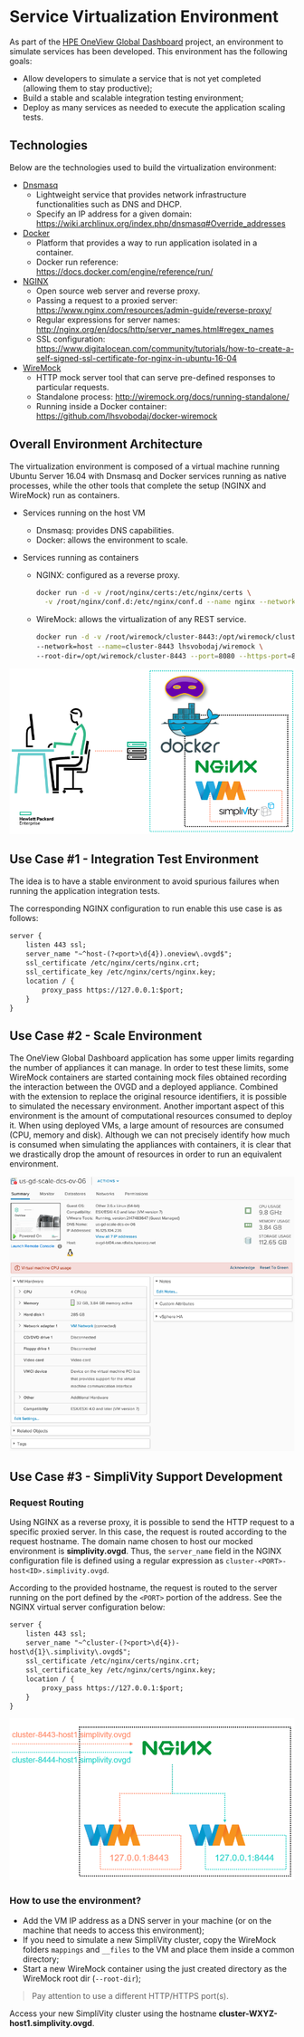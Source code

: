 # Service Virtualization Environment

As part of the [HPE OneView Global Dashboard](https://www.hpe.com/us/en/product-catalog/detail/pip.1009187269.html) project, an environment to simulate services has been developed. This environment has the following goals:
* Allow developers to simulate a service that is not yet completed (allowing them to stay productive);
* Build a stable and scalable integration testing environment;
* Deploy as many services as needed to execute the application scaling tests.

## Technologies
Below are the technologies used to build the virtualization environment:
* [Dnsmasq](http://www.thekelleys.org.uk/dnsmasq/doc.html)
  * Lightweight service that provides network infrastructure functionalities such as DNS and DHCP.
  * Specify an IP address for a given domain: https://wiki.archlinux.org/index.php/dnsmasq#Override_addresses
* [Docker](https://www.docker.com/)
  * Platform that provides a way to run application isolated in a container.
  * Docker run reference: https://docs.docker.com/engine/reference/run/
* [NGINX](https://www.nginx.com/)
  * Open source web server and reverse proxy.
  * Passing a request to a proxied server: https://www.nginx.com/resources/admin-guide/reverse-proxy/
  * Regular expressions for server names: http://nginx.org/en/docs/http/server_names.html#regex_names
  * SSL configuration: https://www.digitalocean.com/community/tutorials/how-to-create-a-self-signed-ssl-certificate-for-nginx-in-ubuntu-16-04
* [WireMock](http://wiremock.org/)
  * HTTP mock server tool that can serve pre-defined responses to particular requests.
  * Standalone process: http://wiremock.org/docs/running-standalone/
  * Running inside a Docker container: https://github.com/lhsvobodaj/docker-wiremock

## Overall Environment Architecture

The virtualization environment is composed of a virtual machine running Ubuntu Server 16.04 with Dnsmasq and Docker services running as native processes, while the other tools that complete the setup (NGINX and WireMock) run as containers.

* Services running on the host VM
  * Dnsmasq: provides DNS capabilities.
  * Docker: allows the environment to scale.

* Services running as containers
  * NGINX: configured as a reverse proxy.
    ```bash
    docker run -d -v /root/nginx/certs:/etc/nginx/certs \
      -v /root/nginx/conf.d:/etc/nginx/conf.d --name nginx --network=host nginx:1.13.5
    ```
  * WireMock: allows the virtualization of any REST service.
    ```bash
    docker run -d -v /root/wiremock/cluster-8443:/opt/wiremock/cluster-8443 \
    --network=host --name=cluster-8443 lhsvobodaj/wiremock \
    --root-dir=/opt/wiremock/cluster-8443 --port=8080 --https-port=8443
    ```

![Overall Architecture](img/environment-architecture.png)

## Use Case #1 - Integration Test Environment
The idea is to have a stable environment to avoid spurious failures when running the application integration tests.

The corresponding NGINX configuration to run enable this use case is as follows:
```nginx
server {
    listen 443 ssl;
    server_name "~^host-(?<port>\d{4}).oneview\.ovgd$";
    ssl_certificate /etc/nginx/certs/nginx.crt;
    ssl_certificate_key /etc/nginx/certs/nginx.key;
    location / {
        proxy_pass https://127.0.0.1:$port;
    }
}
```

## Use Case #2 - Scale Environment

The OneView Global Dashboard application has some upper limits regarding the number of appliances it can manage. In order to test these limits, some WireMock containers are started containing mock files obtained recording the interaction between the OVGD and a deployed appliance. Combined with the extension to replace the original resource identifiers, it is possible to simulated the necessary environment. Another important aspect of this environment is the amount of computational resources consumed to deploy it. When using deployed VMs, a large amount of resources are consumed (CPU, memory and disk). Although we can not precisely identify how much is consumed when simulating the appliances with containers, it is clear that we drastically drop the amount of resources in order to run an equivalent environment.

![OneView VM](img/oneview-vm-cpu100.png)

## Use Case #3 - SimpliVity Support Development

### Request Routing
Using NGINX as a reverse proxy, it is possible to send the HTTP request to a specific proxied server. In this case, the request is routed according to the request hostname. The domain name chosen to host our mocked environment is **simplivity.ovgd**. Thus, the `server_name` field in the NGINX configuration file is defined using a regular expression as `cluster-<PORT>-host<ID>.simplivity.ovgd`.

According to the provided hostname, the request is routed to the server running on the port defined by the `<PORT>` portion of the address. See the NGINX virtual server configuration below:
```nginx
server {
    listen 443 ssl;
    server_name "~^cluster-(?<port>\d{4})-host\d{1}\.simplivity\.ovgd$";
    ssl_certificate /etc/nginx/certs/nginx.crt;
    ssl_certificate_key /etc/nginx/certs/nginx.key;
    location / {
        proxy_pass https://127.0.0.1:$port;
    }
}
```
![Request Routing](img/nginx-routing.png)

### How to use the environment?
* Add the VM IP address as a DNS server in your machine (or on the machine that needs to access this environment);
* If you need to simulate a new SimpliVity cluster, copy the WireMock folders `mappings` and `__files` to the VM and place them inside a common directory;
* Start a new WireMock container using the just created directory as the WireMock root dir (`--root-dir`);
> Pay attention to use a different HTTP/HTTPS port(s).

Access your new SimpliVity cluster using the hostname **cluster-WXYZ-host1.simplivity.ovgd**.